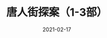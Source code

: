 ---
layout: page
title: 唐人街探案（1-3部）
description: >
  别再拍了。
category: 电影
img: assets/img/movie/2021/唐人街探案.webp
star: 3
date: 2021-02-17
---